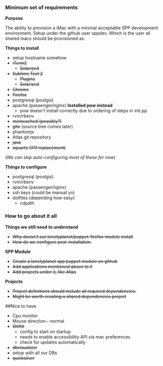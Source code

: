 ### Minimum set of requirements

**Purpose**

The ability to provision a iMac with a minimal acceptable SPP development environment. 
Setup under the github user sppdev. Which is the user all shared macs should be provisioned as.

**Things to install**

- setup hostname somehow
- ~~iTerm2~~
  - ~~Solarized~~
- ~~Sublime Text 2~~
  - ~~Plugins~~
  - ~~Solarized~~
- ~~Chrome~~
- ~~Firefox~~
- postgresql (postgis)
- apache (passenger/nginx) **Installed pow instead**
  - pow doesn't install correctly due to ordering of steps in init.pp
- rvm/rbenv
- ~~memcached (possibly?)~~
- ~~gitx~~ (source tree comes later)
- phantomjs
- Atlas git repository  
- ~~java~~
- ~~xquartz (X11 replacement)~~

(*We can skip auto-configuring most of these for now*)

**Things to configure**

- postgresql (postgis)
- rvm/rbenv
- apache (passenger/nginx)
- ssh keys (could be manual yo)
- dotfiles (depending how easy)
  - cdpath
### How to go about it all

**Things we still need to understand**
 - ~~Why doesn't our lonelyplanet/puppet-firefox module install~~
 - ~~How do we configure post-installation.~~

**SPP Module**
 - ~~Create a lonelyplanet spp puppet module on github~~
  - ~~Add applications mentioned above to it~~
  - ~~Add projects under it, like Atlas~~

**Projects**

- ~~Project definitions should include all required dependencies.~~
- ~~Might be worth creating a shared dependencies project~~

##Nice to have
- Cpu monitor
- Mouse direction - normal
- ~~Shiftit~~
  - config to start on startup
  - needs to enable accessibility API via mac preferences
  - check for updates automatically
- ~~dbvisualizer~~
 - setup with all our DBs
- ~~quicksilver~~
